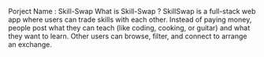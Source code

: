 Porject Name : Skill-Swap
What is Skill-Swap ?
SkillSwap is a full-stack web app where users can trade skills with each other. Instead of paying money, people post what they can teach (like coding, cooking, or guitar) and what they want to learn. Other users can browse, filter, and connect to arrange an exchange.
